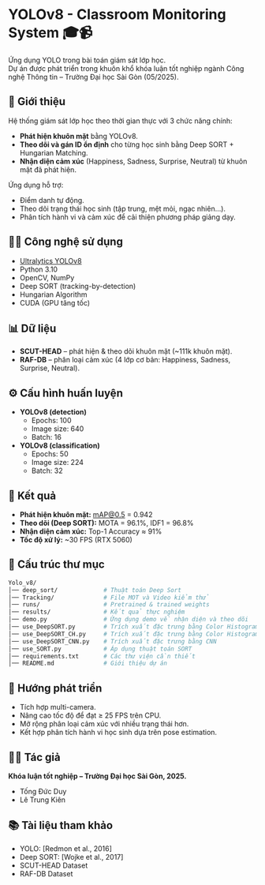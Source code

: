 # YOLOv8 - Classroom Monitoring System 🎓📹

Ứng dụng YOLO trong bài toán giám sát lớp học.  
Dự án được phát triển trong khuôn khổ khóa luận tốt nghiệp ngành Công nghệ Thông tin – Trường Đại học Sài Gòn (05/2025).

## 📌 Giới thiệu
Hệ thống giám sát lớp học theo thời gian thực với 3 chức năng chính:
- **Phát hiện khuôn mặt** bằng YOLOv8.
- **Theo dõi và gán ID ổn định** cho từng học sinh bằng Deep SORT + Hungarian Matching.
- **Nhận diện cảm xúc** (Happiness, Sadness, Surprise, Neutral) từ khuôn mặt đã phát hiện.

Ứng dụng hỗ trợ:
- Điểm danh tự động.
- Theo dõi trạng thái học sinh (tập trung, mệt mỏi, ngạc nhiên…).
- Phân tích hành vi và cảm xúc để cải thiện phương pháp giảng dạy.

## 🧑‍💻 Công nghệ sử dụng
- [Ultralytics YOLOv8](https://github.com/ultralytics/ultralytics)  
- Python 3.10  
- OpenCV, NumPy  
- Deep SORT (tracking-by-detection)  
- Hungarian Algorithm  
- CUDA (GPU tăng tốc)

## 📊 Dữ liệu
- **SCUT-HEAD** – phát hiện & theo dõi khuôn mặt (~111k khuôn mặt).  
- **RAF-DB** – phân loại cảm xúc (4 lớp cơ bản: Happiness, Sadness, Surprise, Neutral).

## ⚙️ Cấu hình huấn luyện
- **YOLOv8 (detection)**  
  - Epochs: 100  
  - Image size: 640  
  - Batch: 16  
- **YOLOv8 (classification)**  
  - Epochs: 50  
  - Image size: 224  
  - Batch: 32  

## 🚀 Kết quả
- **Phát hiện khuôn mặt:** mAP@0.5 = 0.942  
- **Theo dõi (Deep SORT):** MOTA = 96.1%, IDF1 = 96.8%  
- **Nhận diện cảm xúc:** Top-1 Accuracy ≈ 91%  
- **Tốc độ xử lý:** ~30 FPS (RTX 5060)

## 📂 Cấu trúc thư mục
```bash
Yolo_v8/
│── deep_sort/             # Thuật toán Deep Sort
│── Tracking/              # File MOT và Video kiểm thử
│── runs/                  # Pretrained & trained weights
│── results/               # Kết quả thực nghiệm
│── demo.py                # Ứng dụng demo về nhận diện và theo dõi
│── use_DeepSORT.py        # Trích xuất đặc trưng bằng Color Histogram và CNN
│── use_DeepSORT_CH.py     # Trích xuất đặc trưng bằng Color Histogram
│── use_DeepSORT_CNN.py    # Trích xuất đặc trưng bằng CNN
│── use_SORT.py            # Áp dụng thuật toán SORT
│── requirements.txt       # Các thư viện cần thiết
│── README.md              # Giới thiệu dự án

```
## 📖 Hướng phát triển
- Tích hợp multi-camera.
- Nâng cao tốc độ để đạt ≥ 25 FPS trên CPU.
- Mở rộng phân loại cảm xúc với nhiều trạng thái hơn.
- Kết hợp phân tích hành vi học sinh dựa trên pose estimation.

## 👨‍🎓 Tác giả
**Khóa luận tốt nghiệp – Trường Đại học Sài Gòn, 2025.**
- Tống Đức Duy
- Lê Trung Kiên


## 📚 Tài liệu tham khảo
- YOLO: [Redmon et al., 2016]
- Deep SORT: [Wojke et al., 2017]
- SCUT-HEAD Dataset
- RAF-DB Dataset

